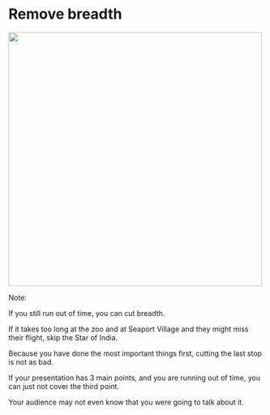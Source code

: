 # Remove breadth
<img src="/images/tour-map-2-stops.png" width="500px"/>

Note:

If you still run out of time, you can cut breadth. 

If it takes too long at the zoo and at Seaport Village and they might miss their flight, skip the Star of India.

Because you have done the most important things first, cutting the last stop is not as bad.

If your presentation has 3 main points, and you are running out of time, you can just not cover the third point.

Your audience may not even know that you were going to talk about it.
